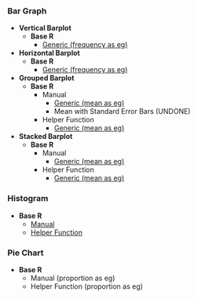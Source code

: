 ### Bar Graph
- **Vertical Barplot**
  - **Base R**
    - [Generic (frequency as eg)]([SC]-Descriptive-Analytics/[SC]-Data-Visualisation/[M]-Vertical-Barplot)
- **Horizontal Barplot**
  - **Base R**
    - [Generic (frequency as eg)]([SC]-Descriptive-Analytics/[SC]-Data-Visualisation/[M]-Horizontal-Barplot)
- **Grouped Barplot**
  - **Base R**
    - Manual
      - [Generic (mean as eg)]([SC]-Descriptive-Analytics/[SC]-Data-Visualisation/[M]-Grouped-Barplot)
      - Mean with Standard Error Bars (UNDONE)
    - Helper Function
      - [Generic (mean as eg)]([SC]-Descriptive-Analytics/[SC]-Data-Visualisation/[HF]-Grouped-Barplot-&-Frequency-Table)
- **Stacked Barplot**
  - **Base R**
    - Manual
      - [Generic (mean as eg)]([SC]-Descriptive-Analytics/[SC]-Data-Visualisation/[M]-Stacked-Barplot)
    - Helper Function
      - [Generic (mean as eg)]([SC]-Descriptive-Analytics/[SC]-Data-Visualisation/[HF]-Stacked-Barplot-&-Frequency-Table)

### Histogram
- **Base R**
  - [Manual]([SC]-Descriptive-Analytics/[SC]-Data-Visualisation/[M]-Histogram-&-Frequency-Table)
  - [Helper Function]([SC]-Descriptive-Analytics/[SC]-Data-Visualisation/[HF]-Histogram-&-Frequency-Table)

### Pie Chart
- **Base R**
  - Manual (proportion as eg)
  - Helper Function (proportion as eg)
